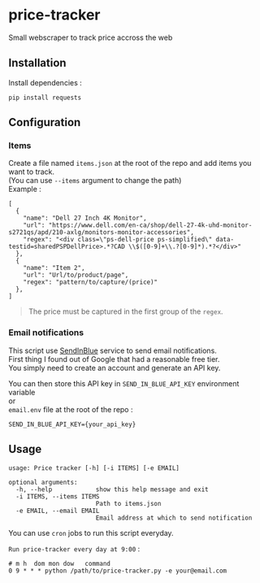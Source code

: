 # price-tracker
Small webscraper to track price accross the web

## Installation
Install dependencies : 
```
pip install requests
```

## Configuration
### Items
Create a file named `items.json` at the root of the repo and add items you want to track. \
(You can use `--items` argument to change the path) \
Example : 
```
[
  {
    "name": "Dell 27 Inch 4K Monitor",
    "url": "https://www.dell.com/en-ca/shop/dell-27-4k-uhd-monitor-s2721qs/apd/210-axlg/monitors-monitor-accessories",
    "regex": "<div class=\"ps-dell-price ps-simplified\" data-testid=sharedPSPDellPrice>.*?CAD \\$([0-9]+\\.?[0-9]*).*?</div>"
  },
  {
    "name": "Item 2",
    "url": "Url/to/product/page",
    "regex": "pattern/to/capture/(price)"
  },
]
```
> The price must be captured in the first group of the `regex`.

### Email notifications
This script use [SendInBlue](https://www.sendinblue.com/) service to send email notifications. \
First thing I found out of Google that had a reasonable free tier. \
You simply need to create an account and generate an API key.


You can then store this API key in `SEND_IN_BLUE_API_KEY` environment variable \
or \
`email.env` file at the root of the repo :
```
SEND_IN_BLUE_API_KEY={your_api_key}
```

## Usage
```
usage: Price tracker [-h] [-i ITEMS] [-e EMAIL]

optional arguments:
  -h, --help            show this help message and exit
  -i ITEMS, --items ITEMS
                        Path to items.json
  -e EMAIL, --email EMAIL
                        Email address at which to send notification
```

You can use `cron` jobs to run this script everyday.

`Run price-tracker every day at 9:00` : 
```
# m h  dom mon dow   command
0 9 * * * python /path/to/price-tracker.py -e your@email.com
```
